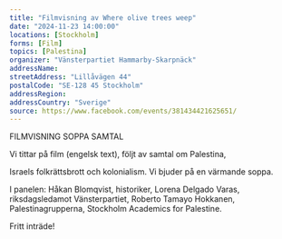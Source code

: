 ```yaml
---
title: "Filmvisning av Where olive trees weep"
date: "2024-11-23 14:00:00"
locations: [Stockholm]
forms: [Film]
topics: [Palestina]
organizer: "Vänsterpartiet Hammarby-Skarpnäck"
addressName: 
streetAddress: "Lillåvägen 44"
postalCode: "SE-128 45 Stockholm"
addressRegion:
addressCountry: "Sverige"
source: https://www.facebook.com/events/381434421625651/
---
```

FILMVISNING SOPPA SAMTAL

Vi tittar på film (engelsk text), följt av samtal om Palestina,

Israels folkrättsbrott och kolonialism. Vi bjuder på en värmande soppa.

I panelen: Håkan Blomqvist, historiker, Lorena Delgado Varas, riksdagsledamot Vänsterpartiet, Roberto Tamayo Hokkanen, Palestinagrupperna, Stockholm Academics for Palestine.

Fritt inträde!
